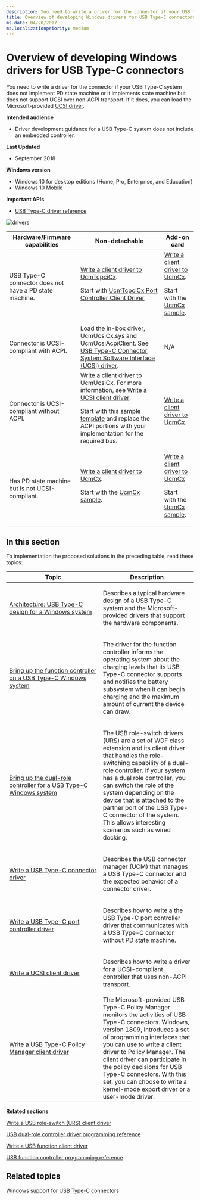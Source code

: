 ```yaml
---
description: You need to write a driver for the connector if your USB Type-C system does not include an embedded controller, otherwise you can load the Microsoft-provided UCSI driver.
title: Overview of developing Windows drivers for USB Type-C connectors
ms.date: 04/20/2017
ms.localizationpriority: medium
---
```


# Overview of developing Windows drivers for USB Type-C connectors

You need to write a driver for the connector if your USB Type-C system does not implement PD state machine or it implements state machine but does not support UCSI over non-ACPI transport. If it does, you can load the Microsoft-provided [UCSI driver](ucsi.md).

**Intended audience**

-   Driver development guidance for a USB Type-C system does not include an embedded controller.

**Last Updated**

-   September 2018

**Windows version**

-   Windows 10 for desktop editions (Home, Pro, Enterprise, and Education)
-   Windows 10 Mobile

**Important APIs**

-   [USB Type-C driver reference](/windows-hardware/drivers/ddi/_usbref/#type-c-driver-reference)

![drivers](images/drivers-c.png)


|             Hardware/Firmware capabilities             |                                                                                                                                                    Non-detachable                                                                                                                                                    |                                                                                                                              Add-on card                                                                                                                               |
|--------------------------------------------------------|----------------------------------------------------------------------------------------------------------------------------------------------------------------------------------------------------------------------------------------------------------------------------------------------------------------------|------------------------------------------------------------------------------------------------------------------------------------------------------------------------------------------------------------------------------------------------------------------------|
| USB Type-C connector does not have a PD state machine. |        [Write a client driver to UcmTcpciCx](./write-a-usb-type-c-port-controller-driver.md). <p>Start with [UcmTcpciCx Port Controller Client Driver](https://github.com/Microsoft/Windows-driver-samples/tree/master/usb/UcmTcpciCxClientSample) </p>        | [Write a client driver to UcmCx](./bring-up-a-usb-type-c-connector-on-a-windows-system.md). <p>Start with the [UcmCx sample](https://github.com/Microsoft/Windows-driver-samples/tree/master/usb/UcmCxUcsi).</p> |
|         Connector is UCSI-compliant with ACPI.         |                                                          Load the in-box driver, UcmUcsiCx.sys and UcmUcsiAcpiClient. See [USB Type-C Connector System Software Interface (UCSI) driver](./ucsi.md).                                                           |                                                                                                                                  N/A                                                                                                                                   |
|       Connector is UCSI-compliant without ACPI.        | Write a client driver to UcmUcsiCx. For more information, see [Write a UCSI client driver](write-a-ucsi-driver.md). <p>Start with [this sample template](https://github.com/Microsoft/Windows-driver-samples/tree/master/usb/UcmCxUcsi) and replace the ACPI portions with your implementation for the required bus. |                                                           [Write a client driver to UcmCx](./bring-up-a-usb-type-c-connector-on-a-windows-system.md).                                                            |
|    Has PD state machine but is not UCSI-compliant.     |                          [Write a client driver to UcmCx](./bring-up-a-usb-type-c-connector-on-a-windows-system.md). <p>Start with the [UcmCx sample](https://github.com/Microsoft/Windows-driver-samples/tree/master/usb/UcmCxUcsi).                          | [Write a client driver to UcmCx](./bring-up-a-usb-type-c-connector-on-a-windows-system.md)<p>Start with the [UcmCx sample](https://github.com/Microsoft/Windows-driver-samples/tree/master/usb/UcmCxUcsi). </p>  |

## In this section
To implementation the proposed solutions in the preceding table, read these topics:
<table>
<colgroup>
<col width="50%" />
<col width="50%" />
</colgroup>
<thead>
<tr class="header">
<th>Topic</th>
<th>Description</th>
</tr>
</thead>
<tbody>
<tr class="odd">
<td><p><a href="architecture--usb-type-c-in-a-windows-system.md" data-raw-source="[Architecture: USB Type-C design for a Windows system](architecture--usb-type-c-in-a-windows-system.md)">Architecture: USB Type-C design for a Windows system</a></p></td>
<td><p>Describes a typical hardware design of a USB Type-C system and the Microsoft-provided drivers that support the hardware components.</p></td>
</tr>
<tr class="even">
<td><p><a href="function-controller-bringup-for-a-usb-type-c-system.md" data-raw-source="[Bring up the function controller on a USB Type-C Windows system](function-controller-bringup-for-a-usb-type-c-system.md)">Bring up the function controller on a USB Type-C Windows system</a></p></td>
<td><p>The driver for the function controller informs the operating system about the charging levels that its USB Type-C connector supports and notifies the battery subsystem when it can begin charging and the maximum amount of current the device can draw.</p></td>
</tr>
<tr class="odd">
<td><p><a href="dual-role-controller-bringup-for-a-usb-type-c-system.md" data-raw-source="[Bring up the dual-role controller for a USB Type-C Windows system](dual-role-controller-bringup-for-a-usb-type-c-system.md)">Bring up the dual-role controller for a USB Type-C Windows system</a></p></td>
<td><p>The USB role-switch drivers (URS) are a set of WDF class extension and its client driver that handles the role-switching capability of a dual-role controller. If your system has a dual role controller, you can switch the role of the system depending on the device that is attached to the partner port of the USB Type-C connector of the system. This allows interesting scenarios such as wired docking.</p></td>
</tr>
<tr class="even">
<td><p><a href="bring-up-a-usb-type-c-connector-on-a-windows-system.md" data-raw-source="[Write a USB Type-C connector driver](bring-up-a-usb-type-c-connector-on-a-windows-system.md)">Write a USB Type-C connector driver</a></p></td>
<td><p>Describes the USB connector manager (UCM) that manages a USB Type-C connector and the expected behavior of a connector driver.</p></td>
</tr>
<tr class="odd">
<td><p><a href="write-a-usb-type-c-port-controller-driver.md" data-raw-source="[Write a USB Type-C port controller driver](write-a-usb-type-c-port-controller-driver.md)">Write a USB Type-C port controller driver</a></p></td>
<td><p>Describes how to write a the USB Type-C port controller driver that communicates with a USB Type-C connector without PD state machine. </p></td>

</tr>
<tr class="even">
<td><p><a href="write-a-ucsi-driver.md" data-raw-source="[Write a UCSI client driver](write-a-ucsi-driver.md)">Write a UCSI client driver</a></p></td>
<td><p>Describes how to write a driver for a UCSI-compliant controller that uses non-ACPI transport. </p></td>

</tr>

<tr>
<tr class="odd">
<td><a href="policy-manager-client.md" data-raw-source="[Write a USB Type-C Policy Manager client driver](policy-manager-client.md)">Write a USB Type-C Policy Manager client driver</a></td>
<td>The Microsoft-provided USB Type-C Policy Manager monitors the activities of USB Type-C connectors. Windows, version 1809, introduces a set of programming interfaces that you can use to write a client driver to Policy Manager. The client driver can participate in the policy decisions for USB Type-C connectors. With this set, you can choose to write a kernel-mode export driver or a user-mode driver. </td>
</tbody>
</table>



**Related sections**

[Write a USB role-switch (URS) client driver ](usb-dual-role-driver-stack-architecture.md)

[USB dual-role controller driver programming reference](/previous-versions/windows/hardware/drivers/mt628026(v=vs.85))

[Write a USB function client driver](developing-windows-drivers-for-usb-function-controllers.md)  

[USB function controller programming reference](/windows-hardware/drivers/ddi/usbfnbase)

## Related topics

[Windows support for USB Type-C connectors](oem-tasks-for-bringing-up-a-usb-typec.md)